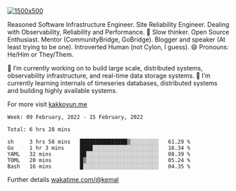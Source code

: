 [![1500x500](https://user-images.githubusercontent.com/536449/87228151-7d711200-c39f-11ea-9cd5-a511464c430f.jpeg "Kemal Akkoyun")](https://github.com/kakkoyun)

<!--
**kakkoyun/kakkoyun** is a ✨ _special_ ✨ repository because its `README.md` (this file) appears on your GitHub profile.

Here are some ideas to get you started:

- 🔭 I’m currently working on ...
- 🌱 I’m currently learning ...
- 👯 I’m looking to collaborate on ...
- 🤔 I’m looking for help with ...
- 💬 Ask me about ...
- 📫 How to reach me: ...
- 😄 Pronouns: ...
- ⚡ Fun fact: ...

<table border="0">
  <tbody>
    <tr valign="top">
      <td width="50%" align="center">
        <img src="https://github-readme-stats.vercel.app/api?username=kakkoyun&show_icons=true&count_private=true&theme=gotham&layout=default" />
      </td>
      <td width="50%" align="center">
        <img src="https://github-readme-stats.vercel.app/api/wakatime?username=kemal&theme=gotham&layout=default" />
      </td>
    </tr>
  </tbody>
</table>
-->


Reasoned Software Infrastructure Engineer. Site Reliability Engineer. Dealing with Observability, Reliability and Performance. 
🤔 Slow thinker. Open Source Enthusiast. Mentor (CommunityBridge, GoBridge). Blogger and speaker (At least trying to be one). 
Introverted Human (not Cylon, I guess). 😄 Pronouns: He/Him or They/Them.

🔭 I’m currently working on to build large scale, distributed systems, observability infrastructure, and real-time data storage systems.
🌱 I’m currently learning internals of timeseries databases, distributed systems and building highly available systems.

For more visit [kakkoyun.me](https://kakkoyun.me)

<!--START_SECTION:waka-->
```text
Week: 09 February, 2022 - 15 February, 2022

Total: 6 hrs 28 mins

sh     3 hrs 58 mins   ███████████████▒░░░░░░░░░   61.29 % 
Go     1 hr 3 mins     ████░░░░░░░░░░░░░░░░░░░░░   16.34 % 
YAML   32 mins         ██░░░░░░░░░░░░░░░░░░░░░░░   08.39 % 
TOML   20 mins         █▒░░░░░░░░░░░░░░░░░░░░░░░   05.24 % 
Bash   16 mins         █░░░░░░░░░░░░░░░░░░░░░░░░   04.35 % 
```
<!--END_SECTION:waka-->

Further details [wakatime.com/@kemal](https://wakatime.com/@kemal)
